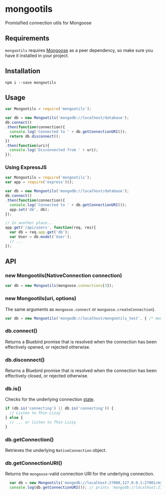 # mongootils
Promisified connection utils for Mongoose

## Requirements
`mongootils` requires [Mongoose](http://mongoosejs.com/) as a peer dependency, so make sure you have it installed in your project.

## Installation
`npm i --save mongootils`

## Usage
```javascript
var Mongootils = require('mongootils');

var db = new Mongootils('mongodb://localhost/database');
db.connect()
.then(function(connection){
  console.log('Connected to ' + db.getConnectionURI());
  return db.disconnect();
})
.then(function(uri){
  console.log('Disconnected from ' + uri);
});
```

### Using ExpressJS
```javascript
var Mongootils = require('mongootils');
var app = require('express')();

var db = new Mongootils('mongodb://localhost/database');
db.connect()
.then(function(connection){
  console.log('Connected to ' + db.getConnectionURI());
  app.set('db', db);
});

// In another place...
app.get('/api/users', function(req, res){
  var db = req.app.get('db');
  var User = db.model('User');
  // ...
});
```

## API
### new Mongootils(NativeConnection connection)
```javascript
var db = new Mongootils(mongoose.connections[3]);
```

### new Mongootils(uri, options)
The same arguments as `mongoose.connect` or `mongoose.createConnection`).
```javascript
var db = new Mongootils('mongodb://localhost/mongootils_test', { /* mongoose options object */ });
```

### db.connect()
Returns a Bluebird promise that is resolved when the connection has been effectively opened, or rejected otherwise.

### db.disconnect()
Returns a Bluebird promise that is resolved when the connection has been effectively closed, or rejected otherwise.

### db.is()
Checks for the underlying connection [state](http://mongoosejs.com/docs/api.html#connection_Connection-readyState).
```javascript
if (db.is('connecting') || db.is('connecting')) {
  // Listen to Thin Lizzy
} else {
  // ... or listen to Thin Lizzy
}
```

### db.getConnection()
Retrieves the underlying `NativeConnection` object.

### db.getConnectionURI()
Returns the `mongoose`-valid connection URI for the underlying connection.
```javascript
  var db = new Mongootils('mongodb://localhost:27000,127.0.0.1:27001/my_db');
  console.log(db.getConnectionURI()); // prints 'mongodb://localhost:27000/my_db,mongodb://127.0.0.1:27001/my_db'
```
